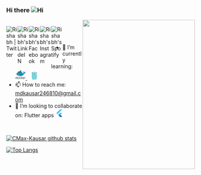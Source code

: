 ### Hi there <img alt='Hi' width="28" src="https://github.com/rishabhdeepsingh/rishabhdeepsingh/blob/master/hi.gif">
<img align="right" width="300" height="400" src="https://github.com/rishabhdeepsingh/rishabhdeepsingh/blob/master/coding_from_home.gif">


<br/>
<a href="https://twitter.com/rds_98">
  <img align="left" alt="Rishabh | Twitter" width="30px" src="https://image.flaticon.com/icons/svg/2111/2111703.svg" />
</a>
<a href="https://www.linkedin.com/in/rishabhdeepsingh/">
  <img align="left" alt="Rishabh's LinkdeIN" width="30px" src="https://image.flaticon.com/icons/svg/2111/2111465.svg" />
</a>
<a href="https://www.facebook.com/rishabhdeepsingh98">
  <img align="left" alt="Rishabh's Facebook" width="30px" src="https://image.flaticon.com/icons/svg/2111/2111342.svg" />
</a>
<a href="https://www.instagram.com/rishabhdeepsingh/">
  <img align="left" alt="Rishabh's Instagram" width="30px" src="https://image.flaticon.com/icons/svg/2111/2111421.svg" />
</a>
<a href="https://open.spotify.com/user/mtuyfp6wnwh6b4bw2m51w0txl">
  <img align="left" alt="Rishabh's Spotify" width="30px" src="https://image.flaticon.com/icons/svg/2111/2111627.svg" />
</a>
<br/> <br/>

- 🌱 I’m currently learning:  &nbsp; <a href="https://www.docker.com/"><img width="28" src="https://raw.githubusercontent.com/devicons/devicon/master/icons/docker/docker-original-wordmark.svg"> </a> &nbsp; <a href="https://github.com/golang/go"> <img width="22px" src="https://raw.githubusercontent.com/devicons/devicon/master/icons/go/go-original.svg"> </a>
- 📫 How to reach me: mdkausar246810@gmail.com 
- 👯 I’m looking to collaborate on: Flutter apps <img width="22px" src="https://raw.githubusercontent.com/github/explore/master/topics/flutter/flutter.png"> 

<br />

[![CMax-Kausar github stats](https://github-readme-stats.vercel.app/api?username=mdkausar295&count_private=true&show_icons=true&theme=radical)](https://github.com/anuraghazra/github-readme-stats)

[![Top Langs](https://github-readme-stats.vercel.app/api/top-langs/?username=mdkausar295&layout=compact&theme=radical)](https://github.com/anuraghazra/github-readme-stats)

<!--
- 🔭 I’m currently working on: 
- 🤔 I’m looking for help with ...
- 💬 Ask me about ...
- 😄 Pronouns: ...
- ⚡ Fun fact: ...
-->
